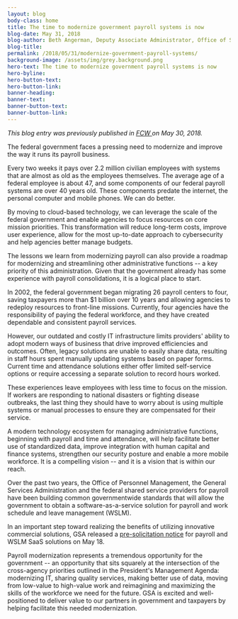 ```yaml
---
layout: blog
body-class: home
title: The time to modernize government payroll systems is now
blog-date: May 31, 2018
blog-author: Beth Angerman, Deputy Associate Administrator, Office of Shared Solutions and Performance Improvement, GSA
blog-title:
permalink: /2018/05/31/modernize-government-payroll-systems/
background-image: /assets/img/grey.background.png
hero-text: The time to modernize government payroll systems is now
hero-byline:
hero-button-text: 
hero-button-link: 
banner-heading: 
banner-text: 
banner-button-text: 
banner-button-link: 
---
```


<i>This blog entry was previously published in <a href="https://fcw.com/articles/2018/05/30/comment-payroll-cloud-gsa-angerman.aspx">FCW </a>on May 30, 2018. </i>
<br>

<p>The federal government faces a pressing need to modernize and improve the way it runs its payroll business.</p>
<p>Every two weeks it pays over 2.2 million civilian employees with systems that are almost as old as the employees themselves. The average age of a federal employee is about 47, and some components of our federal payroll systems are over 40 years old. These components predate the internet, the personal computer and mobile phones. We can do better.</p>
<p>By moving to cloud-based technology, we can leverage the scale of the federal government and enable agencies to focus resources on core mission priorities. This transformation will reduce long-term costs, improve user experience, allow for the most up-to-date approach to cybersecurity and help agencies better manage budgets.</p>
<p>The lessons we learn from modernizing payroll can also provide a roadmap for modernizing and streamlining other administrative functions -- a key priority of this administration. Given that the government already has some experience with payroll consolidations, it is a logical place to start.</p>
<p>In 2002, the federal government began migrating 26 payroll centers to four, saving taxpayers more than $1 billion over 10 years and allowing agencies to redeploy resources to front-line missions. Currently, four agencies have the responsibility of paying the federal workforce, and they have created dependable and consistent payroll services.</p>
<p>However, our outdated and costly IT infrastructure limits providers' ability to adopt modern ways of business that drive improved efficiencies and outcomes. Often, legacy solutions are unable to easily share data, resulting in staff hours spent manually updating systems based on paper forms. Current time and attendance solutions either offer limited self-service options or require accessing a separate solution to record hours worked.</p>
<p>These experiences leave employees with less time to focus on the mission. If workers are responding to national disasters or fighting disease outbreaks, the last thing they should have to worry about is using multiple systems or manual processes to ensure they are compensated for their service.</p>
<p>A modern technology ecosystem for managing administrative functions, beginning with payroll and time and attendance, will help facilitate better use of standardized data, improve integration with human capital and finance systems, strengthen our security posture and enable a more mobile workforce. It is a compelling vision -- and it is a vision that is within our reach.</p>
<p>Over the past two years, the Office of Personnel Management, the General Services Administration and the federal shared service providers for payroll have been building common governmentwide standards that will allow the government to obtain a software-as-a-service solution for payroll and work schedule and leave management (WSLM).</p>
<p>In an important step toward realizing the benefits of utilizing innovative commercial solutions, GSA released a <a href="https://www.gsa.gov/about-us/newsroom/news-releases/gsa-issues-presolicitation-notice-for-solutions-to-modernize-federal-payroll">pre-solicitation notice</a> for payroll and WSLM SaaS solutions on May 18.</p>
<p>Payroll modernization represents a tremendous opportunity for the government -- an opportunity that sits squarely at the intersection of the cross-agency priorities outlined in the President's Management Agenda: modernizing IT, sharing quality services, making better use of data, moving from low-value to high-value work and reimagining and maximizing the skills of the workforce we need for the future. GSA is excited and well-positioned to deliver value to our partners in government and taxpayers by helping facilitate this needed modernization.</p>
